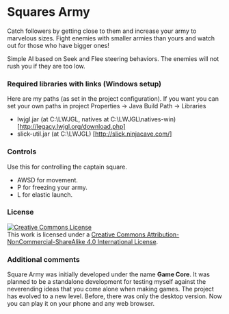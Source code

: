 # Squares Army

Catch followers by getting close to them and increase your army to marvelous sizes. Fight enemies with smaller armies than yours
and watch out for those who have bigger ones!

Simple AI based on Seek and Flee steering behaviors. The enemies will not rush you if they are too low. 

### Required libraries with links (Windows setup)

Here are my paths (as set in the project configuration). If you want you can set your own paths in project Properties -> Java Build Path -> Libraries

- lwjgl.jar      (at C:\LWJGL, natives at C:\LWJGL\natives-win) [http://legacy.lwjgl.org/download.php]
- slick-util.jar (at C:\LWJGL) [http://slick.ninjacave.com/]

### Controls

Use this for controlling the captain square.

- AWSD for movement.
- P for freezing your army.
- L for elastic launch.

### License

<a rel="license" href="http://creativecommons.org/licenses/by-nc-sa/4.0/"><img alt="Creative Commons License" style="border-width:0" src="https://i.creativecommons.org/l/by-nc-sa/4.0/88x31.png" /></a><br />This work is licensed under a <a rel="license" href="http://creativecommons.org/licenses/by-nc-sa/4.0/">Creative Commons Attribution-NonCommercial-ShareAlike 4.0 International License</a>.

### Additional comments

Square Army was initially developed under the name **Game Core**. It was planned to be a standalone development for testing myself against the neverending ideas that you come alone when making games. The project has evolved to a new level. Before, there was only the desktop version. Now you can play it on your phone and any web browser.